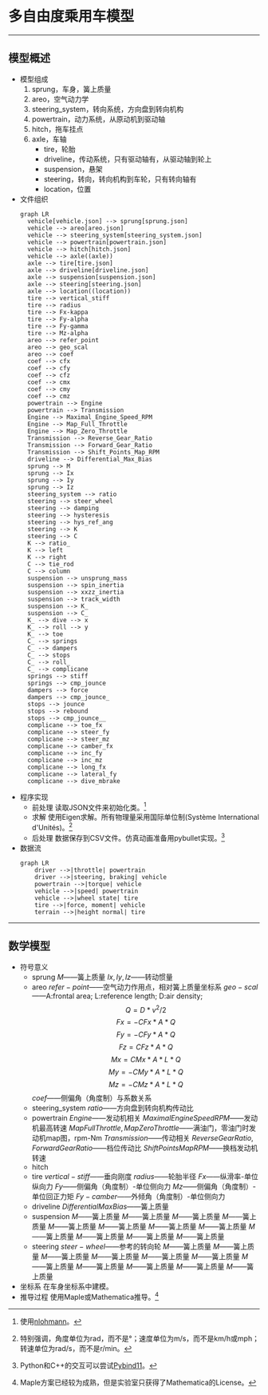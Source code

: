 # 多自由度乘用车模型
---
## 模型概述
- 模型组成
   1. sprung，车身，簧上质量
   2. areo，空气动力学
   3. steering_system，转向系统，方向盘到转向机构
   4. powertrain，动力系统，从原动机到驱动轴
   5. hitch，拖车挂点
   6. axle，车轴
      - tire，轮胎
      - driveline，传动系统，只有驱动轴有，从驱动轴到轮上
      - suspension，悬架
      - steering，转向，转向机构到车轮，只有转向轴有
      - location，位置
- 文件组织
  ```mermaid
  graph LR
    vehicle[vehicle.json] --> sprung[sprung.json]
    vehicle --> areo[areo.json]
    vehicle --> steering_system[steering_system.json]
    vehicle --> powertrain[powertrain.json]
    vehicle --> hitch[hitch.json]
    vehicle --> axle((axle))
    axle --> tire[tire.json]
    axle --> driveline[driveline.json]
    axle --> suspension[suspension.json]
    axle --> steering[steering.json]
    axle --> location((location))
    tire --> vertical_stiff
    tire --> radius
    tire --> Fx-kappa
    tire --> Fy-alpha
    tire --> Fy-gamma
    tire --> Mz-alpha
    areo --> refer_point
    areo --> geo_scal
    areo --> coef
    coef --> cfx
    coef --> cfy
    coef --> cfz
    coef --> cmx
    coef --> cmy
    coef --> cmz
    powertrain --> Engine
    powertrain --> Transmission
    Engine --> Maximal_Engine_Speed_RPM
    Engine --> Map_Full_Throttle
    Engine --> Map_Zero_Throttle
    Transmission --> Reverse_Gear_Ratio
    Transmission --> Forward_Gear_Ratio
    Transmission --> Shift_Points_Map_RPM
    driveline --> Differential_Max_Bias
    sprung --> M
    sprung --> Ix
    sprung --> Iy
    sprung --> Iz
    steering_system --> ratio
    steering --> steer_wheel
    steering --> damping
    steering --> hysteresis
    steering --> hys_ref_ang
    steering --> K
    steering --> C
    K --> ratio_
    K --> left
    K --> right
    C --> tie_rod
    C --> column
    suspension --> unsprung_mass
    suspension --> spin_inertia
    suspension --> xxzz_inertia
    suspension --> track_width
    suspension --> K_
    suspension --> C_
    K_ --> dive --> x
    K_ --> roll --> y
    K_ --> toe
    C_ --> springs
    C_ --> dampers
    C_ --> stops
    C_ --> roll_
    C_ --> complicane
    springs --> stiff
    springs --> cmp_jounce
    dampers --> force
    dampers --> cmp_jounce_
    stops --> jounce
    stops --> rebound
    stops --> cmp_jounce__
    complicane --> toe_fx
    complicane --> steer_fy
    complicane --> steer_mz
    complicane --> camber_fx
    complicane --> inc_fy
    complicane --> inc_mz
    complicane --> long_fx
    complicane --> lateral_fy
    complicane --> dive_mbrake
  ```
- 程序实现
  - 前处理
    读取JSON文件来初始化类。[^2]
  - 求解
    使用Eigen求解。所有物理量采用国际单位制(Système International d'Unités)。[^3]
  - 后处理
    数据保存到CSV文件。仿真动画准备用pybullet实现。[^1]
- 数据流
  ```mermaid
  graph LR
      driver -->|throttle| powertrain
      driver -->|steering, braking| vehicle
      powertrain -->|torque| vehicle
      vehicle -->|speed| powertrain
      vehicle -->|wheel state| tire
      tire -->|force, moment| vehicle
      terrain -->|height normal| tire
  ```
---
## 数学模型
- 符号意义
  - sprung
  $M$——簧上质量
  $Ix, Iy, Iz$——转动惯量
  - areo
  $refer-point$——空气动力作用点，相对簧上质量坐标系
  $geo-scal$——A:frontal area; L:reference length; D:air density; $$Q = D*v^2/2$$ $$Fx = -CFx*A*Q$$ $$Fy = -CFy*A*Q$$ $$Fz = CFz*A*Q$$ $$Mx = CMx*A*L*Q$$ $$My = -CMy*A*L*Q$$ $$Mz = -CMz*A*L*Q$$
  $coef$——侧偏角（角度制）与系数关系
  - steering_system
  $ratio$——方向盘到转向机构传动比
  - powertrain
  $Engine$——发动机相关
  $Maximal Engine Speed RPM$——发动机最高转速
  $Map Full Throttle, Map Zero Throttle$——满油门，零油门时发动机map图，rpm-Nm
  $Transmission$——传动相关
  $Reverse Gear Ratio, Forward Gear Ratio$——档位传动比
  $Shift Points Map RPM$——换档发动机转速
  - hitch
  - tire
  $vertical-stiff$——垂向刚度
  $radius$——轮胎半径
  $Fx$——纵滑率-单位纵向力
  $Fy$——侧偏角（角度制）-单位侧向力
  $Mz$——侧偏角（角度制）-单位回正力矩
  $Fy-camber$——外倾角（角度制）-单位侧向力
  - driveline
  $Differential Max Bias$——簧上质量
  - suspension
  $M$——簧上质量
  $M$——簧上质量
  $M$——簧上质量
  $M$——簧上质量
  $M$——簧上质量
  $M$——簧上质量
  $M$——簧上质量
  $M$——簧上质量
  $M$——簧上质量
  $M$——簧上质量
  $M$——簧上质量
  $M$——簧上质量
  - steering
  $steer-wheel$——参考的转向轮
  $M$——簧上质量
  $M$——簧上质量
  $M$——簧上质量
  $M$——簧上质量
  $M$——簧上质量
  $M$——簧上质量
  $M$——簧上质量
  $M$——簧上质量
  $M$——簧上质量
  $M$——簧上质量
  $M$——簧上质量
- 坐标系
  在车身坐标系中建模。
- 推导过程
  使用Maple或Mathematica推导。[^0]




[^0]: Maple方案已经较为成熟，但是实验室只获得了Mathematica的License。
[^2]: 使用[nlohmann](https://github.com/nlohmann/json)。
[^1]: Python和C++的交互可以尝试[Pybind11](https://github.com/pybind/pybind11)。
[^3]: 特别强调，角度单位为rad，而不是°；速度单位为m/s，而不是km/h或mph；转速单位为rad/s，而不是r/min。

